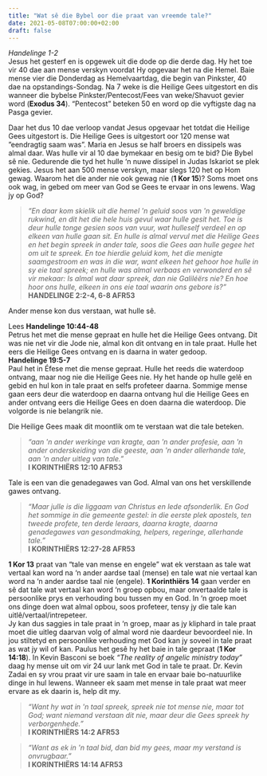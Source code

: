 ```yaml
---
title: "Wat sê die Bybel oor die praat van vreemde tale?"
date: 2021-05-08T07:00:00+02:00
draft: false
---
```

*Handelinge 1-2*  
Jesus het gesterf en is opgewek uit die dode op die derde dag. Hy het toe vir 40 dae aan mense verskyn voordat Hy opgevaar het na die Hemel. Baie mense vier die Donderdag as Hemelvaartdag, die begin van Pinkster, 40 dae na opstandings-Sondag. Na 7 weke is die Heilige Gees uitgestort en dis wanneer die bybelse Pinkster/Pentecost/Fees van weke/Shavuot gevier word (**Exodus 34**). “Pentecost” beteken 50 en word op die vyftigste dag na Pasga gevier.

Daar het dus 10 dae verloop vandat Jesus opgevaar het totdat die Heilige Gees uitgestort is. Die Heilige Gees is uitgestort oor 120 mense wat ”eendragtig saam was”. Maria en Jesus se half broers en dissipels was almal daar. Was hulle vir al 10 dae bymekaar en besig om te bid? Die Bybel sê nie. Gedurende die tyd het hulle ‘n nuwe dissipel in Judas Iskariot se plek gekies. Jesus het aan 500 mense verskyn, maar slegs 120 het op Hom gewag. Waarom het die ander nie ook gewag nie (**1 Kor 15**)? Soms moet ons ook wag, in gebed om meer van God se Gees te ervaar in ons lewens. Wag jy op God?

>*“En daar kom skielik uit die hemel 'n geluid soos van 'n geweldige rukwind, en dit het die hele huis gevul waar hulle gesit het. Toe is deur hulle tonge gesien soos van vuur, wat hulleself verdeel en op elkeen van hulle gaan sit. En hulle is almal vervul met die Heilige Gees en het begin spreek in ander tale, soos die Gees aan hulle gegee het om uit te spreek.
En toe hierdie geluid kom, het die menigte saamgestroom en was in die war, want elkeen het gehoor hoe hulle in sy eie taal spreek; en hulle was almal verbaas en verwonderd en sê vir mekaar: Is almal wat daar spreek, dan nie Galiléërs nie? En hoe hoor ons hulle, elkeen in ons eie taal waarin ons gebore is?”*  
**‭‭HANDELINGE‬ ‭2:2-4, 6-8‬ ‭AFR53‬‬**  

Ander mense kon dus verstaan, wat hulle sê.

Lees **Handelinge 10:44-48**  
Petrus het met die mense gepraat en hulle het die Heilige Gees ontvang. Dit was nie net vir die Jode nie, almal kon dit ontvang en in tale praat.
Hulle het eers die Heilige Gees ontvang en is daarna in water gedoop.  
**Handelinge 19:5-7**  
Paul het in Éfese met die mense gepraat. Hulle het reeds die waterdoop ontvang, maar nog nie die Heilige Gees nie. Hy het hande op hulle gelê en gebid en hul kon in tale praat en selfs profeteer daarna.
Sommige mense gaan eers deur die waterdoop en daarna ontvang hul die Heilige Gees en ander ontvang eers die Heilige Gees en doen daarna die waterdoop. Die volgorde is nie belangrik nie.

Die Heilige Gees maak dit moontlik om te verstaan wat die tale beteken.  
>*“aan 'n ander werkinge van kragte, aan 'n ander profesie, aan 'n ander onderskeiding van die geeste, aan 'n ander allerhande tale, aan 'n ander uitleg van tale.”*  
‭‭**I KORINTHIËRS‬ ‭12:10‬ ‭AFR53‬‬**

Tale is een van die genadegawes van God. Almal van ons het verskillende gawes ontvang.  
>*“Maar julle is die liggaam van Christus en lede afsonderlik. En God het sommige in die gemeente gestel: in die eerste plek apostels, ten tweede profete, ten derde leraars, daarna kragte, daarna genadegawes van gesondmaking, helpers, regeringe, allerhande tale.”*  
**‭‭I KORINTHIËRS‬ ‭12:27-28‬ ‭AFR53‬‬**

**1 Kor 13** praat van “tale van mense en engele” wat ek verstaan as tale wat vertaal kan word na ‘n ander aardse taal (mense) en tale wat nie vertaal kan word na ‘n ander aardse taal nie (engele). **1 Korinthiërs 14** gaan verder en sê dat tale wat vertaal kan word ‘n groep opbou, maar onvertaalde tale is persoonlike prys en verhouding bou tussen my en God. In ‘n groep moet ons dinge doen wat almal opbou, soos profeteer, tensy jy die tale kan uitlê/vertaal/intrepeteer.  
Jy kan dus saggies in tale praat in ‘n groep, maar as jy kliphard in tale praat moet die uitleg daarvan volg of almal word nie daardeur bevoordeel nie. In jou stiltetyd en persoonlike verhouding met God kan jy soveel in tale praat as wat jy wil of kan. Paulus het gesê hy het baie in tale gepraat (**1 Kor 14:18**). In Kevin Basconi se boek *“The reality of angelic ministry today”* daag hy mense uit om vir 24 uur lank met God in tale te praat. Dr. Kevin Zadai en sy vrou praat vir ure saam in tale en ervaar baie bo-natuurlike dinge in hul lewens. Wanneer ek saam met mense in tale praat wat meer ervare as ek daarin is, help dit my.

>*“Want hy wat in 'n taal spreek, spreek nie tot mense nie, maar tot God; want niemand verstaan dit nie, maar deur die Gees spreek hy verborgenhede.”*  
‭‭**I KORINTHIËRS‬ ‭14:2‬ ‭AFR53‬‬**

>*“Want as ek in 'n taal bid, dan bid my gees, maar my verstand is onvrugbaar.”*  
**‭‭I KORINTHIËRS‬ ‭14:14‬ ‭AFR53‬‬**

